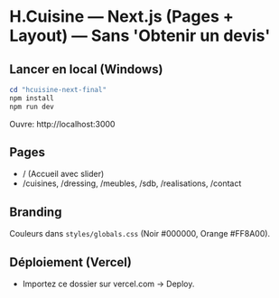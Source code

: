 # H.Cuisine — Next.js (Pages + Layout) — Sans 'Obtenir un devis'

## Lancer en local (Windows)
```powershell
cd "hcuisine-next-final"
npm install
npm run dev
```
Ouvre: http://localhost:3000

## Pages
- / (Accueil avec slider)
- /cuisines, /dressing, /meubles, /sdb, /realisations, /contact

## Branding
Couleurs dans `styles/globals.css` (Noir #000000, Orange #FF8A00).

## Déploiement (Vercel)
- Importez ce dossier sur vercel.com → Deploy.
